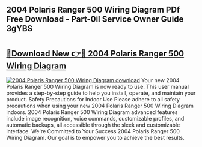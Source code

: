 ## 2004 Polaris Ranger 500 Wiring Diagram PDf Free Download - Part-0iI Service Owner Guide 3gYBS

# <h2><a href="http://dfoxi0.blite.top/?on=2004+Polaris+Ranger+500+Wiring+Diagram">🔗Download New 👉🔴 2004 Polaris Ranger 500 Wiring Diagram</a></h2>

[![2004 Polaris Ranger 500 Wiring Diagram download](https://i.imgur.com/lujVjoI.png)](http://dfoxi0.blite.top/?on=2004+Polaris+Ranger+500+Wiring+Diagram)
Your new 2004 Polaris Ranger 500 Wiring Diagram is now ready to use. This user manual provides a step-by-step guide to help you install, operate, and maintain your product. Safety Precautions for Indoor Use Please adhere to all safety precautions when using your new 2004 Polaris Ranger 500 Wiring Diagram indoors. 2004 Polaris Ranger 500 Wiring Diagram advanced features include image recognition, voice commands, customizable profiles, and automatic backups, all accessible through the sleek and customizable interface. We're Committed to Your Success 2004 Polaris Ranger 500 Wiring Diagram. Our goal is to empower you to achieve the best results.
